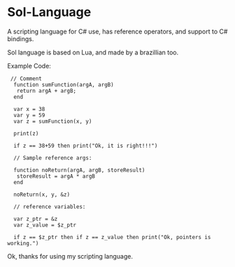 # Sol-Language
A scripting language for C# use, has reference operators, and support to C# bindings.


Sol language is based on Lua, and made by a brazillian too.

Example Code:
```
 // Comment
  function sumFunction(argA, argB)
   return argA + argB;
  end
  
  var x = 38
  var y = 59
  var z = sumFunction(x, y)
  
  print(z)
  
  if z == 38+59 then print("Ok, it is right!!!")
  
  // Sample reference args:
  
  function noReturn(argA, argB, storeResult)
   storeResult = argA * argB
  end
  
  noReturn(x, y, &z)
  
  // reference variables:
  
  var z_ptr = &z
  var z_value = $z_ptr
  
  if z == $z_ptr then if z == z_value then print("Ok, pointers is working.")
  ```
  
  Ok, thanks for using my scripting language.
